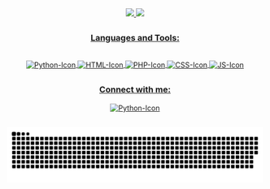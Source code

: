 <div align="center">
  <a href="https://github.com/gabrielyoshikawa">
  <img height="180em" src="https://github-readme-stats.vercel.app/api?username=gabrielyoshikawa&show_icons=true&theme=react&border=61dafb&hide_border=true&include_all_commits=true&count_private=true"/>
  <img height="180em" src="https://github-readme-stats.vercel.app/api/top-langs/?username=gabrielyoshikawa&layout=compact&langs_count=7&theme=react&border=61dafb&hide_border=true"/>
</div>

  ##
  
<h3 align="center"> Languages and Tools:</h3>
<div align="center" style="display: inline_block"><br>
  <img align="center" alt="Python-Icon" height="30" width="40" src="https://cdn.jsdelivr.net/gh/devicons/devicon/icons/python/python-original.svg">
  <img align="center" alt="HTML-Icon" height="30" width="40" src="https://cdn.jsdelivr.net/gh/devicons/devicon/icons/html5/html5-original.svg">
  <img align="center" alt="PHP-Icon" height="30" width="40" src="https://cdn.jsdelivr.net/gh/devicons/devicon/icons/php/php-plain.svg">
  <img align="center" alt="CSS-Icon" height="30" width="40" src="https://cdn.jsdelivr.net/gh/devicons/devicon/icons/css3/css3-original.svg">
  <img align="center" alt="JS-Icon" height="30" width="40" src="https://cdn.jsdelivr.net/gh/devicons/devicon/icons/javascript/javascript-original.svg">
</div>
 
  ##
<h3 align="center"> Connect with me:</h3>
<div align="center">
  <a href="https://www.linkedin.com/in/gabriel-koti-586864243/"</a>
  <img align="center" alt="Python-Icon" height="30" width="40" src="https://cdn.jsdelivr.net/gh/devicons/devicon/icons/linkedin/linkedin-original.svg">
</div>

  ##
  
<div align="center">

![Snake animation](https://github.com/gabrielyoshikawa/gabrielyoshikawa/blob/output/github-contribution-grid-snake-dark.svg#gh-dark-mode-only)

</div>
